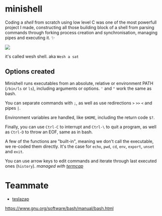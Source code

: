 # minishell

Coding a *shell* from scratch using low level C was one of the most powerfull project I made, constructing all those building block of a shell from parsing commands
through forking process creation and synchronisation, managing pipes and executing it. ✨

<img src="https://images.amcnetworks.com/ifccenter.com/wp-content/uploads/2020/01/ghost-in-the-shell-1280.jpg">

it's called wesh shell. aka ``Wesh a sat``

## Options created

Minishell runs executables from an absolute, relative or environment PATH (``/bin/ls`` or ``ls``), including arguments or options. ``'`` and ``"`` work the same as bash.

You can separate commands with ``;``, as well as use redirections ``>`` ``>>`` ``<`` and pipes ``|``.

Environment variables are handled, like ``$HOME``, including the return code ``$?``.

Finally, you can use ``Ctrl-C`` to interrupt and ``Ctrl-\`` to quit a program, as well as ``Ctrl-D`` to throw an EOF, same as in bash.

A few of the functions are "built-in", meaning we don't call the executable, we re-coded them directly. It's the case for ``echo``, ``pwd``, ``cd``, ``env``, ``export``, ``unset`` and ``exit``.

You can use arrow keys to edit commands and iterate through last executed ones (``history``). *managed with [termcap](https://man7.org/linux/man-pages/man5/termcap.5.html)*

# Teammate 
  - [teslazap](https://github.com/OussamaElouarti)

https://www.gnu.org/software/bash/manual/bash.html

